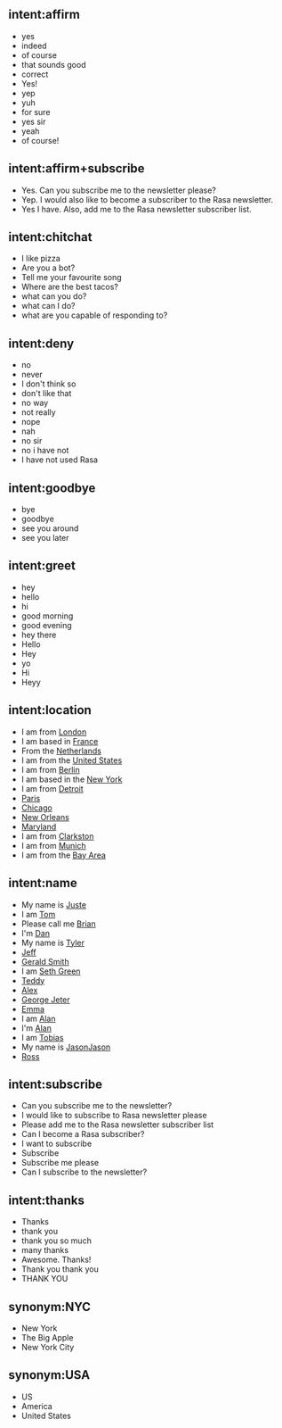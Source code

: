 ## intent:affirm
- yes
- indeed
- of course
- that sounds good
- correct
- Yes!
- yep
- yuh
- for sure
- yes sir
- yeah
- of course!

## intent:affirm+subscribe
- Yes. Can you subscribe me to the newsletter please?
- Yep. I would also like to become a subscriber to the Rasa newsletter.
- Yes I have. Also, add me to the Rasa newsletter subscriber list.

## intent:chitchat
- I like pizza
- Are you a bot?
- Tell me your favourite song
- Where are the best tacos?
- what can you do?
- what can I do?
- what are you capable of responding to?

## intent:deny
- no
- never
- I don't think so
- don't like that
- no way
- not really
- nope
- nah
- no sir
- no i have not
- I have not used Rasa

## intent:goodbye
- bye
- goodbye
- see you around
- see you later

## intent:greet
- hey
- hello
- hi
- good morning
- good evening
- hey there
- Hello
- Hey
- yo
- Hi
- Heyy

## intent:location
- I am from [London](location)
- I am based in [France](location)
- From the [Netherlands](location)
- I am from the [United States](location:USA)
- I am from [Berlin](location)
- I am based in the [New York](location:NYC)
- I am from [Detroit](location)
- [Paris](location)
- [Chicago](location)
- [New Orleans](location)
- [Maryland](location)
- I am from [Clarkston](location)
- I am from [Munich](location)
- I am from the [Bay Area](location)

## intent:name
- My name is [Juste](name)
- I am [Tom](name)
- Please call me [Brian](name)
- I'm [Dan](name)
- My name is [Tyler](name)
- [Jeff](name)
- [Gerald Smith](name)
- I am [Seth Green](name)
- [Teddy](name)
- [Alex](name)
- [George Jeter](name)
- [Emma](name)
- I am [Alan](name)
- I'm [Alan](name)
- I am [Tobias](name)
- My name is [Jason](name)[Jason](name)
- [Ross](name)

## intent:subscribe
- Can you subscribe me to the newsletter?
- I would like to subscribe to Rasa newsletter please
- Please add me to the Rasa newsletter subscriber list
- Can I become a Rasa subscriber?
- I want to subscribe
- Subscribe
- Subscribe me please
- Can I subscribe to the newsletter?

## intent:thanks
- Thanks
- thank you
- thank you so much
- many thanks
- Awesome. Thanks!
- Thank you thank you
- THANK YOU

## synonym:NYC
- New York
- The Big Apple
- New York City

## synonym:USA
- US
- America
- United States
